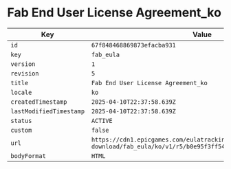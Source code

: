 # Fab End User License Agreement_ko

| Key | Value |
| --- | ----- |
| `id` | `67f848468869873efacba931` |
| `key` | `fab_eula` |
| `version` | `1` |
| `revision` | `5` |
| `title` | `Fab End User License Agreement_ko` |
| `locale` | `ko` |
| `createdTimestamp` | `2025-04-10T22:37:58.639Z` |
| `lastModifiedTimestamp` | `2025-04-10T22:37:58.639Z` |
| `status` | `ACTIVE` |
| `custom` | `false` |
| `url` | `https://cdn1.epicgames.com/eulatracking-download/fab_eula/ko/v1/r5/b0e95f3ff54daf533920cd6e2d808429.pdf` |
| `bodyFormat` | `HTML` |
